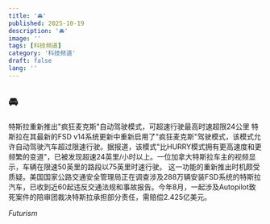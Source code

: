 ```yaml
---
title: '🚘'
published: 2025-10-19
description: '🚘'
image: ''
tags: [科技频道]
category: '科技频道'
draft: false
lang: ''
---
```


## 🚘

特斯拉重新推出"疯狂麦克斯"自动驾驶模式，可超速行驶最高时速超限24公里
特斯拉在其最新的FSD v14系统更新中重新启用了"疯狂麦克斯"驾驶模式，该模式允许自动驾驶汽车超过限速行驶。据报道，该模式"比HURRY模式拥有更高速度和更频繁的变道"，已被发现超速24英里/小时以上。一位加拿大特斯拉车主的视频显示，车辆在限速50英里的路段以75英里时速行驶。
这一功能的重新推出时机颇受质疑。美国国家公路交通安全管理局正在调查涉及288万辆安装FSD系统的特斯拉汽车，已收到近60起违反交通法规和事故报告。今年8月，一起涉及Autopilot致死案件的陪审团裁决特斯拉承担部分责任，需赔偿2.425亿美元。

*Futurism*
